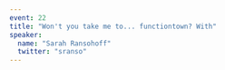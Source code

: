```yaml
---
event: 22
title: "Won't you take me to... functiontown? With"
speaker:
  name: "Sarah Ransohoff"
  twitter: "sranso"
---
```

